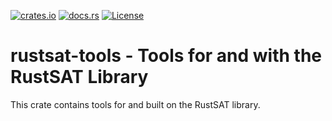 [![crates.io](https://img.shields.io/crates/v/rustsat-tools?style=for-the-badge&logo=rust)](https://crates.io/crates/rustsat-tools)
[![docs.rs](https://img.shields.io/docsrs/rustsat-tools?style=for-the-badge&logo=docsdotrs)](https://docs.rs/rustsat-tools)
[![License](https://img.shields.io/crates/l/rustsat-tools?style=for-the-badge)](../LICENSE)

<!-- cargo-rdme start -->

# rustsat-tools - Tools for and with the RustSAT Library

This crate contains tools for and built on the RustSAT library.

<!-- cargo-rdme end -->
